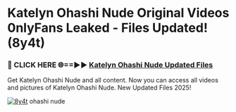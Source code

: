 # Katelyn Ohashi Nude Original Videos 0nlyFans Leaked - Files Updated! (8y4t)

<h3>🔴 CLICK HERE 🌐==►► <a href="https://tinyurl.com/yrmya6cz" rel="nofollow">Katelyn Ohashi Nude Updated Files</a></h3>

Get Katelyn Ohashi Nude and all content. Now you can access all videos and pictures of Katelyn Ohashi Nude. New Updated Files 2025!

[![8y4t](https://i.imgur.com/FMdXYCs.gif)](https://tinyurl.com/yrmya6cz)
ohashi nude